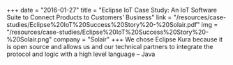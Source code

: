 +++
date = "2016-01-27"
title = "Eclipse IoT Case Study: An IoT Software Suite to Connect Products to Customers’ Business"
link = "/resources/case-studies/Eclipse%20IoT%20Success%20Story%20-%20Solair.pdf"
img = "/resources/case-studies/Eclipse%20IoT%20Success%20Story%20-%20Solair.png"
company = "Solair"
+++
We chose Eclipse Kura because it is open source and allows us and our technical partners to integrate the protocol and logic with a high level language – Java